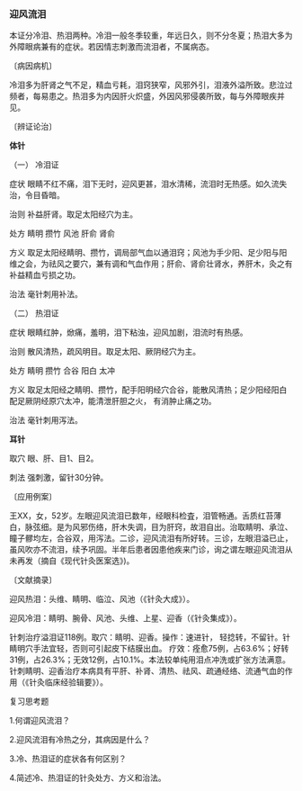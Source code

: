 ### 迎风流泪

本证分冷泪、热泪两种。冷泪一般冬季较重，年远日久，则不分冬夏；热泪大多为外障眼病兼有的症状。若因情志刺激而流泪者，不属病态。

〔病因病机〕

冷泪多为肝肾之气不足，精血亏耗，泪窍狭窄，风邪外引，泪液外溢所致。悲泣过频者，每易患之。热泪多为内因肝火炽盛，外因风邪侵袭所致，每与外障眼疾并见。

〔辨证论治〕

**体针**

（一）	冷泪证	

症状  眼睛不红不痛，泪下无时，迎风更甚，泪水清稀，流泪时无热感。如久流失治，令目昏暗。

治则  补益肝肾。取足太阳经穴为主。

处方  睛明  攒竹  风池  肝俞  肾俞

方义  取足太阳经睛明、攒竹，调局部气血以通泪窍；风池为手少阳、足少阳与阳维之会，为祛风之要穴，兼有调和气血作用；肝俞、肾俞壮肾水，养肝木，灸之有补益精血亏损之功。

治法  毫针刺用补法。

（二）	热泪证

症状  眼睛红肿，焮痛，羞明，泪下粘浊，迎风加剧，泪流时有热感。

治则  散风清热，疏风明目。取足太阳、厥阴经穴为主。

处方  睛明  攒竹  合谷  阳白  太冲

方义  取足太阳经之睛明、攒竹，配手阳明经穴合谷，能散风清热；足少阳经阳白配足厥阴经原穴太冲，能清泄肝胆之火， 有消肿止痛之功。

治法  毫针刺用泻法。

**耳针**

取穴  眼、肝、目1、目2。

刺法  强刺激，留针30分钟。

〔应用例案〕

王XX，女，52岁。左眼迎风流泪已数年，经眼科检査，泪管畅通。舌质红苔薄白，脉弦细。是为风邪伤络，肝木失调，目为肝窍，故泪自出。治取睛明、承泣、瞳子髎均左，合谷双，用泻法。二诊，迎风流泪有所好转。三诊，左眼泪溢已止，虽风吹亦不流泪，续予巩固。半年后患者因患他疾来门诊，询之谓左眼迎风流泪从未再发（摘自《现代针灸医案选》)。

〔文献摘录〕

迎风热泪：头维、睛明、临泣、风池（《针灸大成》）。

迎风冷泪：睛明、腕骨、风池、头维、上星、迎香（《针灸集成》）。

针刺治疗溢泪证118例。取穴：睛明、迎香。操作：速进针， 轻捻转，不留针。针睛明穴手法宜轻，否则可引起皮下结膜出血。 疗效：痊愈75例，占63.6%；好转31例，占26.3%；无效12例，占10.1%。本法较单纯用泪点冲洗或扩张方法满意。针刺睛明、迎香治疗本病具有平肝、补肾、清热、祛风、疏通经络、流通气血的作用（《针灸临床经验辑要》）。

复习思考题

1.何谓迎风流泪？

2.迎风流泪有冷热之分，其病因是什么？

3.冷、热泪证的症状各有何区别？

4.简述冷、热泪证的针灸处方、方义和治法。
